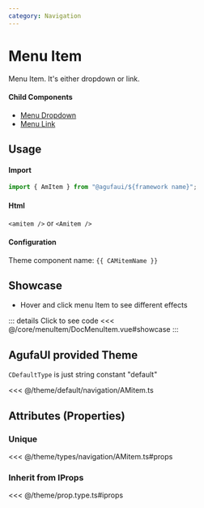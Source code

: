 ```yaml
---
category: Navigation
---
```


<script setup>
import { CAMitemName } from '@agufaui/theme'
</script>

# Menu Item

Menu Item.  It's either dropdown or link.

#### Child Components

- [Menu Dropdown](/core/menuDropdown/)
- [Menu Link](/core/menuLink/)

## Usage

#### Import

```ts
import { AmItem } from "@agufaui/${framework name}";
```

#### Html

`<amitem />` or `<Amitem />`

#### Configuration

Theme component name: `{{ CAMitemName }}`

## Showcase

- Hover and click menu Item to see different effects

<DocMenuItem />

::: details Click to see code
<<< @/core/menuItem/DocMenuItem.vue#showcase
:::

## AgufaUI provided Theme

`CDefaultType` is just string constant "default"

<<< @/theme/default/navigation/AMitem.ts

## Attributes (Properties)

### Unique

<<< @/theme/types/navigation/AMitem.ts#props

### Inherit from IProps

<<< @/theme/prop.type.ts#iprops

